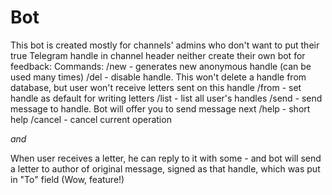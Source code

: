 # Bot
This bot is created mostly for channels' admins who don't want to put their true Telegram handle in channel header neither create their own bot for feedback:
Commands:
/new - generates new anonymous handle (can be used many times)
/del <handle> - disable handle. This won't delete a handle from database, but user won't receive letters sent on this handle
/from <handle> - set handle as default for writing letters
/list - list all user's handles
/send <handle> - send message to handle. Bot will offer you to send message next
/help - short help
/cancel - cancel current operation

*and*

When user receives a letter, he can reply to it with some <answer message> - and bot will send a letter to author of original message, signed as that handle, which was put in "To" field (Wow, feature!)
